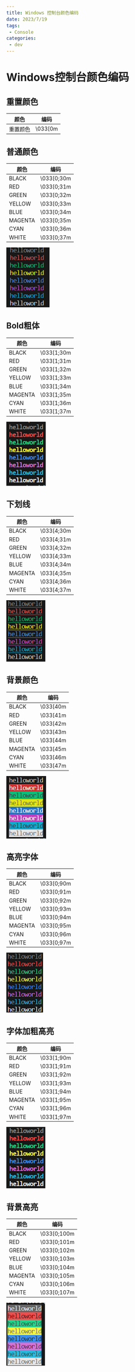 ```yaml
---
title: Windows 控制台颜色编码
date: 2023/7/19
tags:
 - Console
categories:
 - dev
---
```


# Windows控制台颜色编码

## 重置颜色

| 颜色   | 编码      |
|------|---------|
| 重置颜色 | \033[0m |


## 普通颜色

| 颜色      | 编码         |
|---------|------------| 
| BLACK   | \033[0;30m |
| RED     | \033[0;31m |
| GREEN   | \033[0;32m |
| YELLOW  | \033[0;33m |
| BLUE    | \033[0;34m |
| MAGENTA | \033[0;35m |
| CYAN    | \033[0;36m |
| WHITE   | \033[0;37m |

![normal color](../assets/consoleCode_01.png)

## Bold粗体

| 颜色      | 编码         |
|---------|------------| 
| BLACK   | \033[1;30m |
| RED     | \033[1;31m |
| GREEN   | \033[1;32m |
| YELLOW  | \033[1;33m |
| BLUE    | \033[1;34m |
| MAGENTA | \033[1;35m |
| CYAN    | \033[1;36m |
| WHITE   | \033[1;37m |

![bold color](../assets/consoleCode_02.png)

## 下划线

| 颜色      | 编码         |
|---------|------------| 
| BLACK   | \033[4;30m |
| RED     | \033[4;31m |
| GREEN   | \033[4;32m |
| YELLOW  | \033[4;33m |
| BLUE    | \033[4;34m |
| MAGENTA | \033[4;35m |
| CYAN    | \033[4;36m |
| WHITE   | \033[4;37m |

![underline color](../assets/consoleCode_03.png)

## 背景颜色

| 颜色      | 编码       |
|---------|----------| 
| BLACK   | \033[40m |
| RED     | \033[41m |
| GREEN   | \033[42m |
| YELLOW  | \033[43m |
| BLUE    | \033[44m |
| MAGENTA | \033[45m |
| CYAN    | \033[46m |
| WHITE   | \033[47m |

![background color](../assets/consoleCode_04.png)

## 高亮字体

| 颜色      | 编码         |
|---------|------------| 
| BLACK   | \033[0;90m |
| RED     | \033[0;91m |
| GREEN   | \033[0;92m |
| YELLOW  | \033[0;93m |
| BLUE    | \033[0;94m |
| MAGENTA | \033[0;95m |
| CYAN    | \033[0;96m |
| WHITE   | \033[0;97m |

![highlight color](../assets/consoleCode_05.png)

## 字体加粗高亮

| 颜色      | 编码         |
|---------|------------| 
| BLACK   | \033[1;90m |
| RED     | \033[1;91m |
| GREEN   | \033[1;92m |
| YELLOW  | \033[1;93m |
| BLUE    | \033[1;94m |
| MAGENTA | \033[1;95m |
| CYAN    | \033[1;96m |
| WHITE   | \033[1;97m |

![bold highlight color](../assets/consoleCode_06.png)

## 背景高亮

| 颜色      | 编码          |
|---------|-------------| 
| BLACK   | \033[0;100m |
| RED     | \033[0;101m |
| GREEN   | \033[0;102m |
| YELLOW  | \033[0;103m |
| BLUE    | \033[0;104m |
| MAGENTA | \033[0;105m |
| CYAN    | \033[0;106m |
| WHITE   | \033[0;107m |

![background highlight color](../assets/consoleCode_07.png)